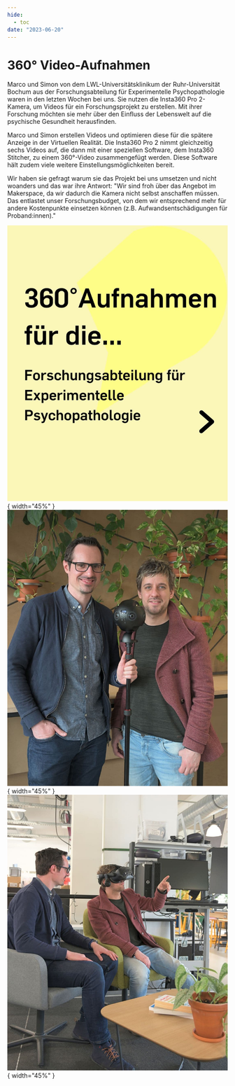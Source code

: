 ```yaml
---
hide:
  - toc
date: "2023-06-20"  
---
```


# 360° Video-Aufnahmen 

Marco und Simon von dem LWL-Universitätsklinikum der Ruhr-Universität Bochum aus der Forschungsabteilung für Experimentelle Psychopathologie waren in den letzten Wochen bei uns. 
Sie nutzen die Insta360 Pro 2-Kamera, um Videos für ein Forschungsprojekt zu erstellen.
Mit ihrer Forschung möchten sie mehr über den Einfluss der Lebenswelt auf die psychische Gesundheit herausfinden.

Marco und Simon erstellen Videos und optimieren diese für die spätere Anzeige in der Virtuellen Realität. Die Insta360 Pro 2 nimmt gleichzeitig sechs Videos auf, die dann mit einer speziellen Software, dem Insta360 Stitcher, zu einem 360°-Video zusammengefügt werden. Diese Software hält zudem viele weitere Einstellungsmöglichkeiten bereit.

Wir haben sie gefragt warum sie das Projekt bei uns umsetzen und nicht woanders und das war ihre Antwort:
"Wir sind froh über das Angebot im Makerspace, da wir dadurch die Kamera nicht selbst anschaffen müssen. Das entlastet unser Forschungsbudget, von dem wir entsprechend mehr für andere Kostenpunkte einsetzen können (z.B. Aufwandsentschädigungen für Proband:innen)."


![Schwarze Schrift auf gelbem Hintergrund - 360°-Aufnahmen für die Forschungsabteilung für Experimentelle Psychopathologie](../medien/2023-06-20a.jpg){ width="45%" } ![zwei männliche Personen mit der 360°-Kamera vor begrüntem Hintergrund](../medien/2023-06-20b.jpg){ width="45%" } ![zwei Personen, eine trägt eine VR-Brille, sitzen auf der Bühne im Makerspace](../medien/2023-06-20c.jpg){ width="45%" } 